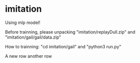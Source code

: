 # imitation
Using mlp model!


Before trainning, please unpacking "imitation/replayDull.zip" and "imitation/gail/gail/data.zip" 

How to trainning: "cd imitation/gail"	and		"python3 run.py"

A new row
another row
